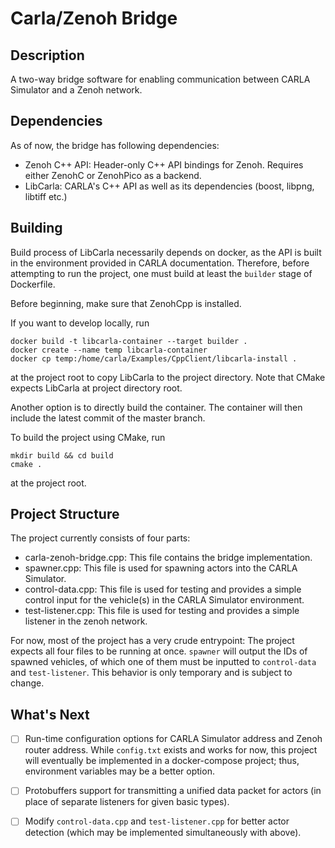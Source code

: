 # Carla/Zenoh Bridge
## Description
A two-way bridge software for enabling communication between CARLA Simulator and a Zenoh network. 
## Dependencies
As of now, the bridge has following dependencies:
- Zenoh C++ API: Header-only C++ API bindings for Zenoh. Requires either ZenohC or ZenohPico as a backend.
- LibCarla: CARLA's C++ API as well as its dependencies (boost, libpng, libtiff etc.)
## Building
Build process of LibCarla necessarily depends on docker, as the API is built in the environment provided in CARLA documentation. Therefore, before attempting to run the project, one must build at least the ```builder``` stage of Dockerfile.

Before beginning, make sure that ZenohCpp is installed. 

If you want to develop locally, run
```
docker build -t libcarla-container --target builder .
docker create --name temp libcarla-container
docker cp temp:/home/carla/Examples/CppClient/libcarla-install .
```
at the project root to copy LibCarla to the project directory. Note that CMake expects LibCarla at project directory root.

Another option is to directly build the container. The container will then include the latest commit of the master branch.

To build the project using CMake, run 
```
mkdir build && cd build
cmake .
```
at the project root.

## Project Structure
The project currently consists of four parts:
- carla-zenoh-bridge.cpp: This file contains the bridge implementation.
- spawner.cpp: This file is used for spawning actors into the CARLA Simulator.
- control-data.cpp: This file is used for testing and provides a simple control input for the vehicle(s) in the CARLA Simulator environment.
- test-listener.cpp: This file is used for testing and provides a simple listener in the zenoh network.

For now, most of the project has a very crude entrypoint: The project expects all four files to be running at once. ```spawner``` will output the IDs of spawned vehicles, of which one of them must be inputted to ```control-data``` and ```test-listener```. This behavior is only temporary and is subject to change. 
## What's Next
- [ ] Run-time configuration options for CARLA Simulator address and Zenoh router address. While ```config.txt``` exists and works for now, this project will eventually be implemented in a docker-compose project; thus, environment variables may be a better option.
- [ ] Protobuffers support for transmitting a unified data packet for actors (in place of separate listeners for given basic types). 
- [ ] Modify ```control-data.cpp``` and ```test-listener.cpp``` for better actor detection (which may be implemented simultaneously with above). 

